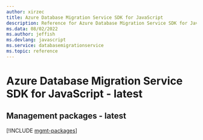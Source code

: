 ```yaml
---
author: xirzec
title: Azure Database Migration Service SDK for JavaScript
description: Reference for Azure Database Migration Service SDK for JavaScript
ms.data: 08/02/2022
ms.author: jeffish
ms.devlang: javascript
ms.service: databasemigrationservice
ms.topic: reference
---
```

# Azure Database Migration Service SDK for JavaScript - latest

## Management packages - latest
[!INCLUDE [mgmt-packages](database-migration-service-mgmt-index.md)]